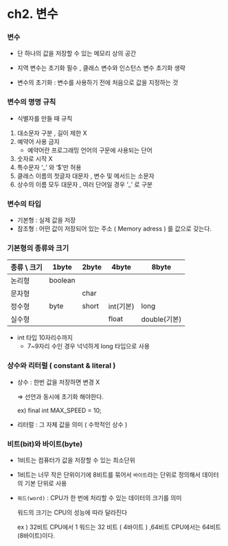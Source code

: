 # ch2. 변수

### 변수

- 단 하나의 값을 저장할 수 있는 메모리 상의 공간

- 지역 변수는 초기화 필수 , 클래스 변수와 인스턴스 변수 초기화 생략
- 변수의 초기화 : 변수를 사용하기 전에 처음으로 값을 지정하는 것

### 변수의 명명 규칙

- 식별자를 만들 때 규칙
1. 대소문자 구분 , 길이 제한 X
2. 예약어 사용 금지
    - 예약어란 프로그래밍 언어의 구문에 사용되는 단어
3. 숫자로 시작 X
4. 특수문자 ‘_’ 와 ‘$’만 허용
5. 클래스 이름의 첫글자 대문자 , 변수 및 메서드는 소문자
6. 상수의 이름 모두 대문자 , 여러 단어일 경우 ‘_’ 로 구분

### 변수의 타입

- 기본형 : 실제 값을 저장
- 참조형 : 어떤 값이 저장되어 있는 주소 ( Memory adress ) 를 값으로 갖는다.

### 기본형의 종류와 크기

| 종류 \ 크기 | 1byte | 2byte | 4byte | 8byte |
| --- | --- | --- | --- | --- |
| 논리형 | boolean |  |  |  |
| 문자형 |  | char |  |  |
| 정수형 | byte | short | int(기본) | long |
| 실수형 |  |  | float | double(기본) |
- int 타입 10자리수까지
    - 7~9자리 수인 경우 넉넉하게 long 타입으로 사용


### 상수와 리터럴 ( constant & literal )

- 상수 : 한번 값을 저장하면 변경 X

  ⇒ 선언과 동시에 초기화 해야한다.

  ex) final int MAX_SPEED = 10;


- 리터럴 : 그 자체 값을 의미 ( 수학적인 상수 )

### 비트(bit)와 바이트(byte)

- 1비트는 컴퓨터가 값을 저장할 수 있는 최소단위
- 1비트는 너무 작은 단위이기에 8비트를 묶어서 `바이트`라는 단위로 정의해서 데이터의 기본 단위로 사용

- `워드(word)` : CPU가 한 번에 처리할 수 있는 데이터의 크기를 의미

  워드의 크기는 CPU의 성능에 따라 달라진다

  ex ) 32비트 CPU에서 1 워드는 32 비트 ( 4바이트 ) ,64비트 CPU에서는 64비트(8바이트)이다.